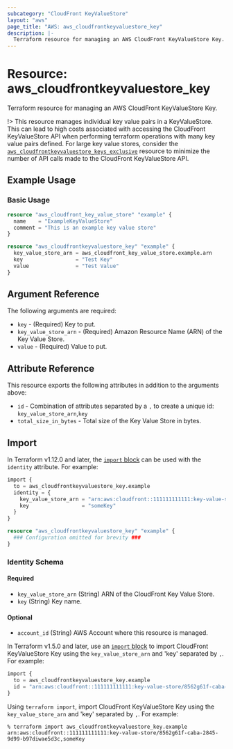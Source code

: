 ```yaml
---
subcategory: "CloudFront KeyValueStore"
layout: "aws"
page_title: "AWS: aws_cloudfrontkeyvaluestore_key"
description: |-
  Terraform resource for managing an AWS CloudFront KeyValueStore Key.
---
```


# Resource: aws_cloudfrontkeyvaluestore_key

Terraform resource for managing an AWS CloudFront KeyValueStore Key.

!> This resource manages individual key value pairs in a KeyValueStore. This can lead to high costs associated with accessing the CloudFront KeyValueStore API when performing terraform operations with many key value pairs defined. For large key value stores, consider the [`aws_cloudfrontkeyvaluestore_keys_exclusive`](./cloudfrontkeyvaluestore_keys_exclusive.html.markdown) resource to minimize the number of API calls made to the CloudFront KeyValueStore API.

## Example Usage

### Basic Usage

```terraform
resource "aws_cloudfront_key_value_store" "example" {
  name    = "ExampleKeyValueStore"
  comment = "This is an example key value store"
}

resource "aws_cloudfrontkeyvaluestore_key" "example" {
  key_value_store_arn = aws_cloudfront_key_value_store.example.arn
  key                 = "Test Key"
  value               = "Test Value"
}
```

## Argument Reference

The following arguments are required:

* `key` - (Required) Key to put.
* `key_value_store_arn` - (Required) Amazon Resource Name (ARN) of the Key Value Store.
* `value` - (Required) Value to put.

## Attribute Reference

This resource exports the following attributes in addition to the arguments above:

* `id` - Combination of attributes separated by a `,` to create a unique id: `key_value_store_arn`,`key`
* `total_size_in_bytes` - Total size of the Key Value Store in bytes.

## Import

In Terraform v1.12.0 and later, the [`import` block](https://developer.hashicorp.com/terraform/language/import) can be used with the `identity` attribute. For example:

```terraform
import {
  to = aws_cloudfrontkeyvaluestore_key.example
  identity = {
    key_value_store_arn = "arn:aws:cloudfront::111111111111:key-value-store/8562g61f-caba-2845-9d99-b97diwae5d3c"
    key                 = "someKey"
  }
}

resource "aws_cloudfrontkeyvaluestore_key" "example" {
  ### Configuration omitted for brevity ###
}
```

### Identity Schema

#### Required

* `key_value_store_arn` (String) ARN of the CloudFront Key Value Store.
* `key` (String) Key name.

#### Optional

- `account_id` (String) AWS Account where this resource is managed.

In Terraform v1.5.0 and later, use an [`import` block](https://developer.hashicorp.com/terraform/language/import) to import CloudFront KeyValueStore Key using the `key_value_store_arn` and 'key' separated by `,`. For example:

```terraform
import {
  to = aws_cloudfrontkeyvaluestore_key.example
  id = "arn:aws:cloudfront::111111111111:key-value-store/8562g61f-caba-2845-9d99-b97diwae5d3c,someKey"
}
```

Using `terraform import`, import CloudFront KeyValueStore Key using the `key_value_store_arn` and 'key' separated by `,`. For example:

```console
% terraform import aws_cloudfrontkeyvaluestore_key.example arn:aws:cloudfront::111111111111:key-value-store/8562g61f-caba-2845-9d99-b97diwae5d3c,someKey
```
